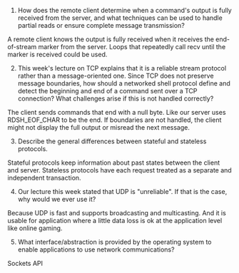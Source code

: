 1. How does the remote client determine when a command's output is fully received from the server, and what techniques can be used to handle partial reads or ensure complete message transmission?

A remote client knows the output is fully received when it receives the end-of-stream marker from the server. Loops that repeatedly call recv until the marker is received could be used.

2. This week's lecture on TCP explains that it is a reliable stream protocol rather than a message-oriented one. Since TCP does not preserve message boundaries, how should a networked shell protocol define and detect the beginning and end of a command sent over a TCP connection? What challenges arise if this is not handled correctly?

The client sends commands that end with a null byte. Like our server uses RDSH_EOF_CHAR to be the end. If boundaries are not handled, the client might not display the full output or misread the next message. 

3. Describe the general differences between stateful and stateless protocols.

Stateful protocols keep information about past states between the client and server. Stateless protocols have each request treated as a separate and independent transaction. 

4. Our lecture this week stated that UDP is "unreliable". If that is the case, why would we ever use it?

Because UDP is fast and supports broadcasting and multicasting. And it is usable for application where a little data loss is ok at the application level like online gaming. 

5. What interface/abstraction is provided by the operating system to enable applications to use network communications?

Sockets API